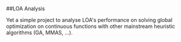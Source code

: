 ##LOA Analysis

Yet a simple project to analyse LOA's performance on solving global optimization on continuous functions with other mainstream heuristic algorithms (GA, MMAS, ...).
